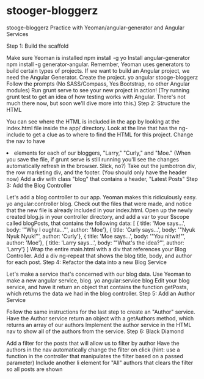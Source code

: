 stooger-bloggerz
================
stooge-bloggerz
Practice with Yeoman/angular-generator and Angular Services

Step 1: Build the scaffold

Make sure Yeoman is installed npm install -g yo
Install angular-generator npm install -g generator-angular. Remember, Yeoman uses generators to build certain types of projects. If we want to build an Angular project, we need the Angular Generator.
Create the project. yo angular stooge-bloggerz
Follow the prompts (No SASS/Compass, Yes Bootstrap, no other Angular modules)
Run grunt serve to see your new project in action! (Try running grunt test to get an idea of how testing works with Angular. There's not much there now, but soon we'll dive more into this.)
Step 2: Structure the HTML

You can see where the HTML is included in the app by looking at the index.html file inside the app/ directory. Look at the line that has the ng-include to get a clue as to where to find the HTML for this project.
Change the nav to have <li> elements for each of our bloggers, "Larry," "Curly," and "Moe." (When you save the file, if grunt serve is still running you'll see the changes automatically refresh in the browser. Slick, no?)
Take out the jumbotron div, the row marketing div, and the footer. (You should only have the header now)
Add a div with class "blog" that contains a header, "Latest Posts"
Step 3: Add the Blog Controller

Let's add a blog controller to our app. Yeoman makes this ridiculously easy. yo angular:controller blog. Check out the files that were made, and notice that the new file is already included in your index.html.
Open up the newly created blog.js in your controller directory, and add a var to your $scope called blogPosts, that contains the following data:
[
  { title: 'Moe says...', body: '"Why I oughta..."', author: 'Moe'},
  { title: 'Curly says...', body: '"Nyuk Nyuk Nyuk!"', author: 'Curly'},
  { title: 'Moe says...', body: '"You nitwit!"', author: 'Moe'},
  { title: 'Larry says...', body: '"What\'s the idea?"', author: 'Larry'}
]
Wrap the entire main.html with a div that references your Blog Controller.
Add a div ng-repeat that shows the blog title, body, and author for each post.
Step 4: Refactor the data into a new Blog Service

Let's make a service that's concerned with our blog data. Use Yeoman to make a new angular service, blog. yo angular:service blog
Edit your blog service, and have it return an object that contains the function getPosts, which returns the data we had in the blog controller.
Step 5: Add an Author Service

Follow the same instructions for the last step to create an "Author" service.
Have the Author service return an object with a getAuthors method, which returns an array of our authors
Implement the author service in the HTML nav to show all of the authors from the service.
Step 6: Black Diamond

Add a filter for the posts that will allow us to filter by author
Have the authors in the nav automatically change the filter on click (hint: use a function in the controller that manipulates the filter based on a passed parameter)
Include another li element for "All" authors that clears the filter so all posts are shown
